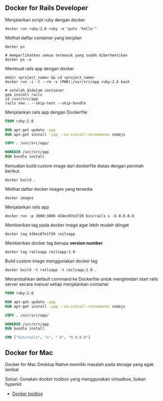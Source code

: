 Docker for Rails Developer
--------------------------

Menjalankan script ruby dengan docker

```shell
docker run ruby:2.6 ruby -e "puts 'hello'"
```

Melihat daftar container yang berjalan

```shell
docker ps

# memperlihatkan semua termasuk yang sudah diberhentikan
docker ps -a
```

Membuat rails app dengan docker

```shell
mkdir <project_name> && cd <project_name>
docker run -i -t --rm -v (PWD):/usr/src/app ruby:2.6 bash

# setelah didalam container
gem install rails
cd /usr/src/app
rails new . --skip-test --skip-bundle
```

Menjalankan rails app dengan Dockerfile

```dockerfile
FROM ruby:2.6                                           

RUN apt-get update -yqq                                 
RUN apt-get install -yqq --no-install-recommends nodejs 

COPY . /usr/src/app/                                    

WORKDIR /usr/src/app                                    
RUN bundle install 
```

Kemudian build custom image dari dockerfile diatas dengan perintah berikut.

```shell
docker build .
```

Melihat daftar docker images yang tersedia

```shell
docker images
```

Menjalankan rails app

```
docker run -p 3000:3000 434ec07e1f20 bin/rails s -b 0.0.0.0
```

Memberikan tag pada docker image agar lebih mudah diingat

```shell
docker tag 434ec07e1f20 railsapp
```

Memberikan docker tag berupa **version number**

```shell
docker tag railsapp railsapp:1.0
```

Build custom image menggunakan docker tag

```shell
docker build -t railsapp -t railsapp:1.0 .
```

Menambahkan default command ke Dockerfile untuk menghindari start rails server secara manual setiap menjalankan container

```dockerfile
FROM ruby:2.6                                           

RUN apt-get update -yqq                                 
RUN apt-get install -yqq --no-install-recommends nodejs 

COPY . /usr/src/app/                                    

WORKDIR /usr/src/app                                    
RUN bundle install 

CMD ["bin/rails", "s", "-b", "0.0.0.0"]
```

Docker for Mac
--------------

Docker for Mac Desktop Native memiliki masalah pada storage yang agak lambat

Solusi: Gunakan docker toolbox yang menggunakan virtualbox, bukan hyperkit

-	[Docker toolbox](https://docs.docker.com/docker-for-mac/docker-toolbox)
